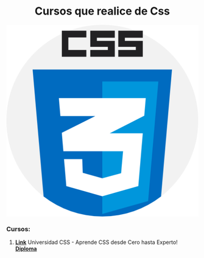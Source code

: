 <h1 align="center">  Cursos que realice de Css </h1>

<p align="center">
<img align="center" src="https://github.com/Jhonnyk-book/Desarrollo-web-Basico/blob/main/Css/Css.png" />
</p>

### Cursos:

1.  **[Link](https://www.udemy.com/course/universidad-css-aprende-css-desde-cero-flexbox-responsive-web-desing/learn/lecture/28429930?start=15#overview)** Universidad CSS - Aprende CSS desde Cero hasta Experto!
 **[Diploma](https://udemy-certificate.s3.amazonaws.com/image/UC-554e3df2-0317-4edb-9a18-18563c4d08ed.jpg?v=1655336498000)**
